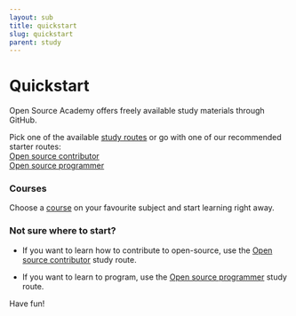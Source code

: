 ```yaml
---
layout: sub
title: quickstart
slug: quickstart
parent: study
---
```

# Quickstart
Open Source Academy offers freely available study materials through GitHub.

Pick one of the available [study routes](https://github.com/opensource-academy/routes) or go with one of our recommended starter routes:  
[Open source contributor](https://github.com/Opensource-Academy/routes/blob/master/contributor.md)  
[Open source programmer](https://github.com/Opensource-Academy/routes/blob/master/programmer.md)  

### Courses
Choose a [course](https://github.com/opensource-academy/courses) on your favourite subject and start learning right away.

### Not sure where to start?

- If you want to learn how to contribute to open-source, use the [Open source contributor](https://github.com/Opensource-Academy/routes/blob/master/contributor.md) study route.

- If you want to learn to program, use the [Open source programmer](https://github.com/Opensource-Academy/routes/blob/master/programmer.md) study route.

Have fun!

